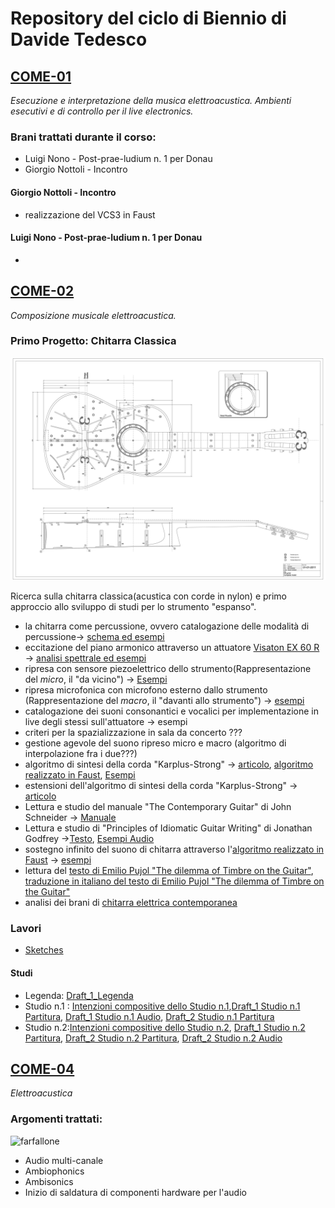 # Repository del ciclo di Biennio di Davide Tedesco

## [COME-01](https://github.com/SMERM/BN-Tedesco/tree/master/COME-01)
_Esecuzione e interpretazione della musica elettroacustica. Ambienti esecutivi e di controllo per il live electronics._
### Brani trattati durante il corso:
- Luigi Nono - Post-prae-ludium n. 1 per Donau
- Giorgio Nottoli - Incontro

#### Giorgio Nottoli - Incontro
- realizzazione del VCS3 in Faust

#### Luigi Nono - Post-prae-ludium n. 1 per Donau
- 
## [COME-02](https://github.com/SMERM/BN-Tedesco/tree/master/COME-02)
_Composizione musicale elettroacustica._
### Primo Progetto: Chitarra Classica

![Guitar](https://github.com/SMERM/BN-Tedesco/blob/master/COME-02/Bernardini/20200114/Schemi_chitarra_classica/ebguitars_plan_complete_large.png)

Ricerca sulla chitarra classica(acustica con corde in nylon) e primo approccio allo sviluppo di studi per lo strumento "espanso".

- la chitarra come percussione, ovvero catalogazione delle modalità di percussione-> [schema ed esempi](https://github.com/SMERM/BN-Tedesco/blob/master/COME-02/Bernardini/20200204/Modi%20di%20percussione%20con%20le%20dita.pdf)
- eccitazione del piano armonico attraverso un attuatore [Visaton EX 60 R](https://github.com/SMERM/BN-Tedesco/blob/master/COME-02/Lezioni_in_Compresenza/20200407/ex60r_8.pdf) -> [analisi spettrale ed esempi](https://github.com/SMERM/BN-Tedesco/tree/master/COME-02/Lezioni_in_Compresenza/20200317/Various_Sweeps)
- ripresa con sensore piezoelettrico dello strumento(Rappresentazione del _micro_, il "da vicino") -> [Esempi]()
- ripresa microfonica con microfono esterno dallo strumento (Rappresentazione del _macro_, il "davanti allo strumento") -> [esempi]()
- catalogazione dei suoni consonantici e vocalici per implementazione in live degli stessi sull'attuatore -> esempi
- criteri per la spazializzazione in sala da concerto ???
- gestione agevole del suono ripreso micro e macro (algoritmo di interpolazione fra i due???)
- algoritmo di sintesi della corda "Karplus-Strong" -> [articolo](https://github.com/SMERM/BN-Tedesco/blob/master/COME-02/Lezioni_in_Compresenza/20200303/Kevin%20Karplus%20and%20Alex%20Strong%20-%20Digital%20Synthesis%20of%20Plucked-String%20and%20Drum%20Timbres.pdf), [algoritmo realizzato in Faust](https://github.com/SMERM/BN-Tedesco/blob/master/COME-02/Lezioni_in_Compresenza/20200324/karplus_filtrato.dsp), [Esempi](https://github.com/SMERM/BN-Tedesco/tree/master/COME-02/Lezioni_in_Compresenza/20200331/Esempi_Karplus-Strong_Attuatore_su_chitarra)
- estensioni dell'algoritmo di sintesi della corda "Karplus-Strong" -> [articolo](https://github.com/SMERM/BN-Tedesco/blob/master/COME-02/Lezioni_in_Compresenza/20200407/David%20A.%20Jaffe%20and%20Julius%20O.%20Smith%20-%20Extensions%20of%20the%20Karplus-Strong%20Plucked-String%20Algorithm.pdf)
- Lettura e studio del manuale "The Contemporary Guitar" di John Schneider -> [Manuale](https://github.com/SMERM/BN-Tedesco/blob/master/COME-02/Lezioni_in_Compresenza/20200331/The-Contemporary-Guitar-Schneider-Vol-5.pdf)
- Lettura e studio di "Principles of Idiomatic Guitar Writing" di Jonathan Godfrey ->[Testo](https://github.com/SMERM/BN-Tedesco/blob/master/COME-02/Lezioni_in_Compresenza/20200331/Principles%20of%20Idiomatic%20Guitar%20Writing%20-%20Jonathan%20Godfrey.pdf),  [Esempi Audio](https://github.com/SMERM/BN-Tedesco/tree/master/COME-02/Lezioni_in_Compresenza/20200331/Principles%20of%20Idiomatic%20Guitar%20Writing%20-%20Jonathan%20Godfrey_Audio_Tracks)
- sostegno infinito del suono di chitarra attraverso l'[algoritmo realizzato in Faust](https://github.com/SMERM/BN-Tedesco/blob/master/COME-02/Lezioni_in_Compresenza/20200324/karplus_filtrato.dsp) -> [esempi]()
- lettura del [testo di Emilio Pujol "The dilemma of Timbre on the Guitar"](https://github.com/SMERM/BN-Tedesco/blob/master/COME-02/Lezioni_in_Compresenza/1979-Emilio-Pujol-Il-Dilemma-del-Timbro-sulla-Chitarra/1979-emilio-pujol-el-dilema-del-sonido-en-la-guitarra.pdf), [traduzione in italiano del testo di Emilio Pujol "The dilemma of Timbre on the Guitar"](https://github.com/SMERM/BN-Tedesco/tree/master/COME-02/Lezioni_in_Compresenza/1979-Emilio-Pujol-Il-Dilemma-del-Timbro-sulla-Chitarra/1979-Emilio-Pujol-Il-Dilemma-del-Timbro-sulla-Chitarra-Traduzione)
- analisi dei brani di [chitarra elettrica contemporanea](https://github.com/SMERM/BN-Tedesco/tree/master/COME-02/Lezioni_in_Compresenza/Chitarra_Elettrica_Contemporanea)


### Lavori 
- [Sketches](https://github.com/SMERM/BN-Tedesco/blob/master/COME-02/Lezioni_in_Compresenza/20200324/Sketches.pdf)
#### Studi 
- Legenda: [Draft_1_Legenda](https://github.com/SMERM/BN-Tedesco/blob/master/COME-02/Lezioni_in_Compresenza/20200407/Legenda_Part_Perc.jpg)
- Studio n.1 : [Intenzioni compositive dello Studio n.1](https://github.com/SMERM/BN-Tedesco/blob/master/COME-02/Lezioni_in_Compresenza/20200505/Intenzioni_compositive_dello_Studio_n.1.md),[Draft_1 Studio n.1 Partitura](https://github.com/SMERM/BN-Tedesco/blob/master/COME-02/Lezioni_in_Compresenza/20200331/Draft_1_Studio_n.1_Partitura.pdf), [Draft_1 Studio n.1 Audio](https://github.com/SMERM/BN-Tedesco/blob/master/COME-02/Lezioni_in_Compresenza/20200331/Draft_1_Studio_n.1_Audio.wav), [Draft_2 Studio n.1 Partitura]()
- Studio n.2:[Intenzioni compositive dello Studio n.2](), [Draft_1 Studio n.2 Partitura](https://github.com/SMERM/BN-Tedesco/blob/master/COME-02/Lezioni_in_Compresenza/20200407/Draft_1%20Studio%20n.2%20Partitura.pdf), [Draft_2 Studio n.2 Partitura](), [Draft_2 Studio n.2 Audio]()

## [COME-04](https://github.com/SMERM/BN-Tedesco/tree/master/COME-04)
_Elettroacustica_
### Argomenti trattati:
![farfallone](https://en.wikipedia.org/wiki/Ambisonics#/media/File:Spherical_Harmonics_deg3.png)
- Audio multi-canale
- Ambiophonics
- Ambisonics
- Inizio di saldatura di componenti hardware per l'audio
